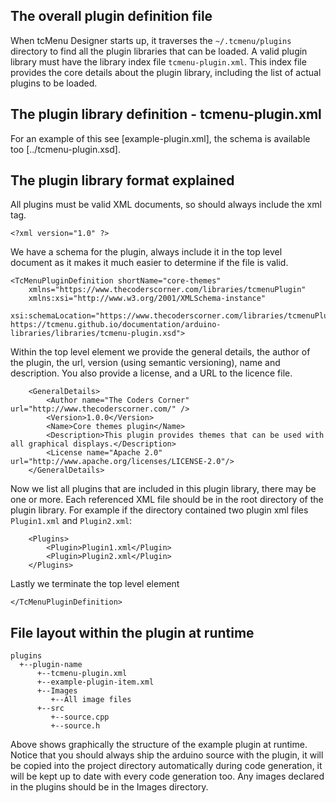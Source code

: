 ## The overall plugin definition file

When tcMenu Designer starts up, it traverses the `~/.tcmenu/plugins` directory to find all the plugin libraries that can be loaded. A valid plugin library must have the library index file `tcmenu-plugin.xml`. This index file provides the core details about the plugin library, including the list of actual plugins to be loaded.

## The plugin library definition - tcmenu-plugin.xml

For an example of this see [example-plugin.xml], the schema is available too [../tcmenu-plugin.xsd].

## The plugin library format explained

All plugins must be valid XML documents, so should always include the xml tag.

    <?xml version="1.0" ?>

We have a schema for the plugin, always include it in the top level document as it makes it much easier to determine if the file is valid. 

    <TcMenuPluginDefinition shortName="core-themes" 
        xmlns="https://www.thecoderscorner.com/libraries/tcmenuPlugin"
        xmlns:xsi="http://www.w3.org/2001/XMLSchema-instance"
        xsi:schemaLocation="https://www.thecoderscorner.com/libraries/tcmenuPlugin https://tcmenu.github.io/documentation/arduino-libraries/libraries/tcmenu-plugin.xsd">

Within the top level element we provide the general details, the author of the plugin, the url, version (using semantic versioning), name and description. You also provide a license, and a URL to the licence file.

        <GeneralDetails>
            <Author name="The Coders Corner" url="http://www.thecoderscorner.com/" />
            <Version>1.0.0</Version>
            <Name>Core themes plugin</Name>
            <Description>This plugin provides themes that can be used with all graphical displays.</Description>
            <License name="Apache 2.0" url="http://www.apache.org/licenses/LICENSE-2.0"/>
        </GeneralDetails>
    
Now we list all plugins that are included in this plugin library, there may be one or more. Each referenced XML file should be in the root directory of the plugin library. For example if the directory contained two plugin xml files `Plugin1.xml` and `Plugin2.xml`:

        <Plugins>
            <Plugin>Plugin1.xml</Plugin>
            <Plugin>Plugin2.xml</Plugin>
        </Plugins>

Lastly we terminate the top level element

    </TcMenuPluginDefinition>

## File layout within the plugin at runtime

    plugins
      +--plugin-name
          +--tcmenu-plugin.xml
          +--example-plugin-item.xml
          +--Images
             +--All image files
          +--src
             +--source.cpp
             +--source.h

Above shows graphically the structure of the example plugin at runtime. Notice that you should always ship the arduino source with the plugin, it will be copied into the project directory automatically during code generation, it will be kept up to date with every code generation too. Any images declared in the plugins should be in the Images directory.

